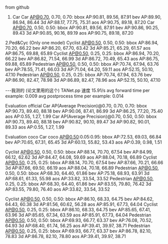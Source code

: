 from github

1. Car
Car AP@0.70, 0.70, 0.70:
bbox AP:90.81, 89.56, 87.91
bev  AP:89.90, 86.94, 86.44
3d   AP:88.17, 77.75, 75.31
aos  AP:90.75, 89.18, 87.20
Car AP@0.70, 0.50, 0.50:
bbox AP:90.81, 89.56, 87.91
bev  AP:90.86, 90.25, 89.43
3d   AP:90.85, 90.16, 89.19
aos  AP:90.75, 89.18, 87.20


2.Ped&Cyc (Only one model)
Cyclist AP@0.50, 0.50, 0.50:
bbox AP:86.94, 70.20, 66.22
bev  AP:86.20, 67.70, 63.42
3d   AP:85.21, 65.29, 61.57
aos  AP:86.75, 69.88, 65.89
Cyclist AP@0.50, 0.25, 0.25:
bbox AP:86.94, 70.20, 66.22
bev  AP:86.82, 71.54, 66.99
3d   AP:86.72, 70.49, 65.43
aos  AP:86.75, 69.88, 65.89
Pedestrian AP@0.50, 0.50, 0.50:
bbox AP:70.74, 67.94, 63.76
bev  AP:78.55, 71.41, 66.03
3d   AP:71.04, 64.20, 59.11
aos  AP:52.15, 50.10, 47.10
Pedestrian AP@0.50, 0.25, 0.25:
bbox AP:70.74, 67.94, 63.76
bev  AP:86.90, 82.47, 78.98
3d   AP:86.89, 82.47, 78.96
aos  AP:52.15, 50.10, 47.10


---我测的 (论文里用的这个)
TANet.pp
速度 15.91/s
avg forward time per example: 0.009
avg postprocess time per example: 0.014

Evaluation official
Car AP(Average Precision)@0.70, 0.70, 0.70:
bbox AP:90.73, 89.40, 88.18
bev  AP:90.06, 87.41, 86.99
3d   AP:86.25, 77.20, 75.40
aos  AP:0.55, 1.27, 1.99
Car AP(Average Precision)@0.70, 0.50, 0.50:
bbox AP:90.73, 89.40, 88.18
bev  AP:90.82, 90.10, 89.47
3d   AP:90.82, 90.01, 89.33
aos  AP:0.55, 1.27, 1.99

Evaluation coco
Car coco AP@0.50:0.05:0.95:
bbox AP:72.53, 69.03, 66.84
bev  AP:70.65, 67.31, 65.45
3d   AP:60.13, 55.82, 53.43
aos  AP:0.39, 0.98, 1.51

Cyclist AP@0.50, 0.50, 0.50:
bbox AP:88.14, 70.70, 67.54
bev  AP:84.99, 66.12, 62.62
3d   AP:84.47, 64.08, 59.69
aos  AP:88.04, 70.18, 66.89
Cyclist AP@0.50, 0.25, 0.25:
bbox AP:88.14, 70.70, 67.54
bev  AP:87.66, 70.21, 66.66
3d   AP:87.66, 69.50, 66.19
aos  AP:88.04, 70.18, 66.89
Pedestrian AP@0.50, 0.50, 0.50:
bbox AP:68.30, 64.40, 61.86
bev  AP:75.18, 68.93, 63.91
3d   AP:68.61, 61.33, 55.98
aos  AP:33.82, 33.54, 33.52
Pedestrian AP@0.50, 0.25, 0.25:
bbox AP:68.30, 64.40, 61.86
bev  AP:83.55, 79.80, 76.42
3d   AP:83.55, 79.80, 76.40
aos  AP:33.82, 33.54, 33.52

Cyclist AP@0.50, 0.50, 0.50:
bbox AP:86.10, 68.33, 64.75
bev  AP:84.62, 64.43, 60.38
3d   AP:81.56, 60.62, 56.28
aos  AP:85.91, 67.73, 64.04
Cyclist AP@0.50, 0.25, 0.25:
bbox AP:86.10, 68.33, 64.75
bev  AP:85.65, 67.41, 63.96
3d   AP:85.65, 67.34, 63.59
aos  AP:85.91, 67.73, 64.04
Pedestrian AP@0.50, 0.50, 0.50:
bbox AP:69.93, 66.77, 63.37
bev  AP:76.08, 70.52, 64.93
3d   AP:68.40, 61.74, 56.25
aos  AP:39.41, 39.97, 38.71
Pedestrian AP@0.50, 0.25, 0.25:
bbox AP:69.93, 66.77, 63.37
bev  AP:86.78, 82.10, 78.83
3d   AP:86.78, 82.10, 78.80
aos  AP:39.41, 39.97, 38.71